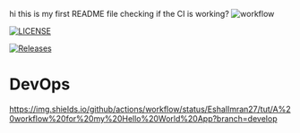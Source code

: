 hi this is my first README file
checking if the CI is working?
![workflow](https://github.com/<EshalImran27>/<EshalImran27/tut>/actions/workflows/main.yml/badge.svg)

[![LICENSE](https://img.shields.io/github/license/<EshalImran27>/devops.svg?style=flat-square)](https://github.com/<EshalImran27>/devops/blob/master/LICENSE)

[![Releases](https://img.shields.io/github/release/<EshalImran27>/devops/all.svg?style=flat-square)](https://github.com/<EshalImran27>/devops/releases)

# DevOps
https://img.shields.io/github/actions/workflow/status/EshalImran27/tut/A%20workflow%20for%20my%20Hello%20World%20App?branch=develop



